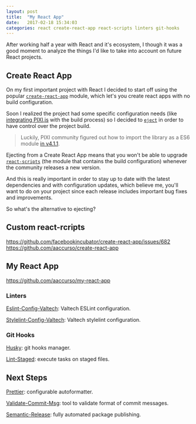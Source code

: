 ```yaml
---
layout: post
title:  "My React App"
date:   2017-02-18 15:34:03
categories: react create-react-app react-scripts linters git-hooks
---
```


After working half a year with React and it's ecosystem, I though it was a good moment to analyze the things I'd like to take into account on future React projects.

## Create React App

On my first important project with React I decided to start off using the popular [`create-react-app`](https://github.com/facebookincubator/create-react-app) module, which let's you create react apps with no build configuration.

Soon I realized the project had some specific configuration needs (like [integrating PIXI.js](https://github.com/pixijs/pixi.js/issues/1854) with the build process) so I decided to [`eject`](https://github.com/facebookincubator/create-react-app#converting-to-a-custom-setup) in order to have control over the project build.

> Luckily, PIXI community figured out how to import the library as a ES6 module [in v4.1.1](https://github.com/pixijs/pixi.js/pull/2981).

Ejecting from a Create React App means that you won't be able to upgrade [`react-scripts`](https://github.com/facebookincubator/create-react-app/blob/master/packages/react-scripts/template/README.md#updating-to-new-releases) (the module that contains the build configuration) whenever the community releases a new version.

And this is really important in order to stay up to date with the latest dependencies and with configuration updates, which believe me, you'll want to do on your project since each release includes important bug fixes and improvements.

So what's the alternative to ejecting?

## Custom react-rcripts

https://github.com/facebookincubator/create-react-app/issues/682
https://github.com/aaccurso/create-react-app

## My React App

https://github.com/aaccurso/my-react-app

### Linters

[Eslint-Config-Valtech](https://github.com/valtech-nyc/eslint-config-valtech): Valtech ESLint configuration.

[Stylelint-Config-Valtech](https://github.com/valtech-nyc/stylelint-config-valtech): Valtech stylelint configuration.

### Git Hooks

[Husky](https://github.com/typicode/husky): git hooks manager.

[Lint-Staged](https://github.com/okonet/lint-staged): execute tasks on staged files.

## Next Steps

[Prettier](https://github.com/prettier/prettier): configurable autoformatter.

[Validate-Commit-Msg](https://github.com/kentcdodds/validate-commit-msg): tool to validate format of commit messages.

[Semantic-Release](https://github.com/semantic-release/semantic-release): fully automated package publishing.
